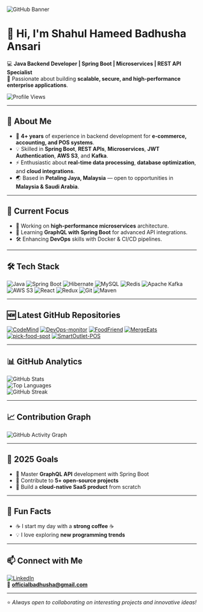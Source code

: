 ![GitHub Banner](https://raw.githubusercontent.com/badhusha-dev/badhusha-dev/main/banner.png)

# 👋 Hi, I'm Shahul Hameed Badhusha Ansari

💻 **Java Backend Developer | Spring Boot | Microservices | REST API Specialist**  
🚀 Passionate about building **scalable, secure, and high-performance enterprise applications**.

![Profile Views](https://komarev.com/ghpvc/?username=badhusha-dev&color=brightgreen)  

---

## 🌟 About Me
- 🎯 **4+ years** of experience in backend development for **e-commerce, accounting, and POS systems**.
- 💡 Skilled in **Spring Boot**, **REST APIs**, **Microservices**, **JWT Authentication**, **AWS S3**, and **Kafka**.
- ⚡ Enthusiastic about **real-time data processing**, **database optimization**, and **cloud integrations**.
- 🌏 Based in **Petaling Jaya, Malaysia** — open to opportunities in **Malaysia & Saudi Arabia**.

---

## 📅 Current Focus
- 🔭 Working on **high-performance microservices** architecture.  
- 🌱 Learning **GraphQL with Spring Boot** for advanced API integrations.  
- 🛠 Enhancing **DevOps** skills with Docker & CI/CD pipelines.

---

## 🛠️ Tech Stack
![Java](https://img.shields.io/badge/Java-ED8B00?style=for-the-badge&logo=openjdk&logoColor=white)
![Spring Boot](https://img.shields.io/badge/Spring%20Boot-6DB33F?style=for-the-badge&logo=springboot&logoColor=white)
![Hibernate](https://img.shields.io/badge/Hibernate-59666C?style=for-the-badge&logo=hibernate&logoColor=white)
![MySQL](https://img.shields.io/badge/MySQL-005C84?style=for-the-badge&logo=mysql&logoColor=white)
![Redis](https://img.shields.io/badge/Redis-DC382D?style=for-the-badge&logo=redis&logoColor=white)
![Apache Kafka](https://img.shields.io/badge/Kafka-231F20?style=for-the-badge&logo=apachekafka&logoColor=white)
![AWS S3](https://img.shields.io/badge/AWS%20S3-569A31?style=for-the-badge&logo=amazonaws&logoColor=white)
![React](https://img.shields.io/badge/React-20232A?style=for-the-badge&logo=react&logoColor=61DAFB)
![Redux](https://img.shields.io/badge/Redux-593D88?style=for-the-badge&logo=redux&logoColor=white)
![Git](https://img.shields.io/badge/Git-F05032?style=for-the-badge&logo=git&logoColor=white)
![Maven](https://img.shields.io/badge/Maven-C71A36?style=for-the-badge&logo=apachemaven&logoColor=white)

---

## 🆕 Latest GitHub Repositories
<!-- GITHUB:START -->
[![CodeMind](https://github-readme-stats.vercel.app/api/pin/?username=badhusha618&repo=CodeMind&theme=tokyonight)](https://github.com/badhusha618/CodeMind)
[![DevOps-monitor](https://github-readme-stats.vercel.app/api/pin/?username=badhusha618&repo=DevOps-monitor&theme=tokyonight)](https://github.com/badhusha618/DevOps-monitor)
[![FoodFriend](https://github-readme-stats.vercel.app/api/pin/?username=badhusha618&repo=FoodFriend&theme=tokyonight)](https://github.com/badhusha618/FoodFriend)
[![MergeEats](https://github-readme-stats.vercel.app/api/pin/?username=badhusha618&repo=MergeEats&theme=tokyonight)](https://github.com/badhusha618/MergeEats)
[![pick-food-spot](https://github-readme-stats.vercel.app/api/pin/?username=badhusha618&repo=pick-food-spot&theme=tokyonight)](https://github.com/badhusha618/pick-food-spot)
[![SmartOutlet-POS](https://github-readme-stats.vercel.app/api/pin/?username=badhusha618&repo=SmartOutlet-POS&theme=tokyonight)](https://github.com/badhusha618/SmartOutlet-POS)
<!-- GITHUB:END -->

---

## 📊 GitHub Analytics
![GitHub Stats](https://github-readme-stats.vercel.app/api?username=badhusha-dev&show_icons=true&theme=tokyonight)  
![Top Languages](https://github-readme-stats.vercel.app/api/top-langs/?username=badhusha-dev&layout=compact&theme=tokyonight)  
![GitHub Streak](https://github-readme-streak-stats.herokuapp.com/?user=badhusha-dev&theme=tokyonight)  

---

## 📈 Contribution Graph
![GitHub Activity Graph](https://github-readme-activity-graph.vercel.app/graph?username=badhusha-dev&theme=tokyo-night)

---

## 🎯 2025 Goals
- 📌 Master **GraphQL API** development with Spring Boot  
- 📌 Contribute to **5+ open-source projects**  
- 📌 Build a **cloud-native SaaS product** from scratch  

---

## 💬 Fun Facts
- ☕ I start my day with a **strong coffee** ☕  
- 💡 I love exploring **new programming trends**  

---

## 📫 Connect with Me
[![LinkedIn](https://img.shields.io/badge/LinkedIn-blue?style=for-the-badge&logo=linkedin)](https://www.linkedin.com/in/badhusha2000)  
📧 **officialbadhusha@gmail.com**  

---
⭐ *Always open to collaborating on interesting projects and innovative ideas!*

